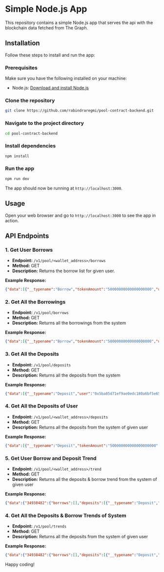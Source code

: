 # Simple Node.js App

This repository contains a simple Node.js app that serves the api with the blockchain data fetched from The Graph.
## Installation

Follow these steps to install and run the app:

### Prerequisites

Make sure you have the following installed on your machine:

- Node.js: [Download and install Node.js](https://nodejs.org/)

### Clone the repository

```bash
git clone https://github.com/rabindraregmi/pool-contract-backend.git
```

### Navigate to the project directory

```bash
cd pool-contract-backend
```

### Install dependencies

```bash
npm install
```

### Run the app

```bash
npm run dev
```

The app should now be running at `http://localhost:3000`.

## Usage

Open your web browser and go to `http://localhost:3000` to see the app in action.



## API Endpoints

### 1. Get User Borrows

- **Endpoint:** `/v1/pool/<wallet_address>/borrows`
- **Method:** GET
- **Description:** Returns the borrow list for given user.


**Example Response:**

```json
{"data":[{"__typename":"Borrow","tokenAmount":"50000000000000000000","user":"0x5ba85d71ef9ae0edc180a6bf5e65f0a749f062dc","Pool_id":"0x46544d0000000000000000000000000000000000000000000000000000000000","blockNumber":"34938648","chainId":"0x46544d0000000000000000000000000000000000000000000000000000000000","transactionHash":"0xce9b631328f9ec46baeefa0aaad90f6c6ea58959aabeac7bacc22f15c5683ea8"}]}
```

### 2. Get All the Borrowings

- **Endpoint:** `/v1/pool/borrows`
- **Method:** GET
- **Description:** Returns all the borrowings from the system


**Example Response:**

```json
{"data":[{"__typename":"Borrow","tokenAmount":"50000000000000000000","user":"0x5ba85d71ef9ae0edc180a6bf5e65f0a749f062dc","Pool_id":"0x46544d0000000000000000000000000000000000000000000000000000000000","blockNumber":"34938648","chainId":"0x46544d0000000000000000000000000000000000000000000000000000000000","transactionHash":"0xce9b631328f9ec46baeefa0aaad90f6c6ea58959aabeac7bacc22f15c5683ea8"}]}
```


### 3. Get All the Deposits

- **Endpoint:** `/v1/pool/deposits`
- **Method:** GET
- **Description:** Returns all the deposits from the system


**Example Response:**

```json
{"data":[{"__typename":"Deposit","user":"0x5ba85d71ef9ae0edc180a6bf5e65f0a749f062dc","blockNumber":"34938482","tokenAmount":"500000000000000000000","Pool_id":"0x46544d0000000000000000000000000000000000000000000000000000000000","chainId":"0x46544d0000000000000000000000000000000000000000000000000000000000","transactionHash":"0x1e516b112510fbc7786b8eba466d71a67037ce870faa5e7ed49028bf88480570"},{"__typename":"Deposit","user":"0x9f358d16a28f69f451439124bfe9dc934b0a9894","blockNumber":"35149402","tokenAmount":"1000000000000000000","Pool_id":"0x46544d0000000000000000000000000000000000000000000000000000000000","chainId":"0x46544d0000000000000000000000000000000000000000000000000000000000","transactionHash":"0x55f38e5ae0525cc4644691a0ef281b13b6896355ae030696180ebba66f7c255f"},{"__typename":"Deposit","user":"0x9f358d16a28f69f451439124bfe9dc934b0a9894","blockNumber":"35004275","tokenAmount":"1000000000000000000","Pool_id":"0x46544d0000000000000000000000000000000000000000000000000000000000","chainId":"0x46544d0000000000000000000000000000000000000000000000000000000000","transactionHash":"0xaf836f954e7799b28d914c5c4838cab8652ced49008fdf81767a8ca194aa023a"}]}
```

### 4. Get All the Deposits of User

- **Endpoint:** `/v1/pool/<wallet_address>/deposits`
- **Method:** GET
- **Description:** Returns all the deposits from the system of given user


**Example Response:**

```json
{"data":[{"__typename":"Deposit","tokenAmount":"500000000000000000000","user":"0x5ba85d71ef9ae0edc180a6bf5e65f0a749f062dc","Pool_id":"0x46544d0000000000000000000000000000000000000000000000000000000000","blockNumber":"34938482","chainId":"0x46544d0000000000000000000000000000000000000000000000000000000000","transactionHash":"0x1e516b112510fbc7786b8eba466d71a67037ce870faa5e7ed49028bf88480570"}]}
```

### 5. Get User Borrow and Deposit Trend

- **Endpoint:** `/v1/pool/<wallet_address>/trend`
- **Method:** GET
- **Description:** Returns all the deposits & borrow trend from the system of given user


**Example Response:**

```json
{"data":{"34938482":{"borrows":[],"deposits":[{"__typename":"Deposit","tokenAmount":"500000000000000000000","user":"0x5ba85d71ef9ae0edc180a6bf5e65f0a749f062dc","Pool_id":"0x46544d0000000000000000000000000000000000000000000000000000000000","blockNumber":"34938482","chainId":"0x46544d0000000000000000000000000000000000000000000000000000000000"}]},"34938648":{"borrows":[{"__typename":"Borrow","tokenAmount":"50000000000000000000","user":"0x5ba85d71ef9ae0edc180a6bf5e65f0a749f062dc","Pool_id":"0x46544d0000000000000000000000000000000000000000000000000000000000","blockNumber":"34938648","chainId":"0x46544d0000000000000000000000000000000000000000000000000000000000"}],"deposits":[]}}}
```
### 4. Get All the Deposits & Borrow Trends of System

- **Endpoint:** `/v1/pool/trends`
- **Method:** GET
- **Description:** Returns all the deposits from the system of given user


**Example Response:**

```json
{"data":{"34938482":{"borrows":[],"deposits":[{"__typename":"Deposit","tokenAmount":"500000000000000000000","user":"0x5ba85d71ef9ae0edc180a6bf5e65f0a749f062dc","Pool_id":"0x46544d0000000000000000000000000000000000000000000000000000000000","blockNumber":"34938482","chainId":"0x46544d0000000000000000000000000000000000000000000000000000000000"}]},"34938648":{"borrows":[{"__typename":"Borrow","tokenAmount":"50000000000000000000","user":"0x5ba85d71ef9ae0edc180a6bf5e65f0a749f062dc","Pool_id":"0x46544d0000000000000000000000000000000000000000000000000000000000","blockNumber":"34938648","chainId":"0x46544d0000000000000000000000000000000000000000000000000000000000"}],"deposits":[]},"35004275":{"borrows":[],"deposits":[{"__typename":"Deposit","tokenAmount":"1000000000000000000","user":"0x9f358d16a28f69f451439124bfe9dc934b0a9894","Pool_id":"0x46544d0000000000000000000000000000000000000000000000000000000000","blockNumber":"35004275","chainId":"0x46544d0000000000000000000000000000000000000000000000000000000000"}]},"35149402":{"borrows":[],"deposits":[{"__typename":"Deposit","tokenAmount":"1000000000000000000","user":"0x9f358d16a28f69f451439124bfe9dc934b0a9894","Pool_id":"0x46544d0000000000000000000000000000000000000000000000000000000000","blockNumber":"35149402","chainId":"0x46544d0000000000000000000000000000000000000000000000000000000000"}]}}}
```




Happy coding!

